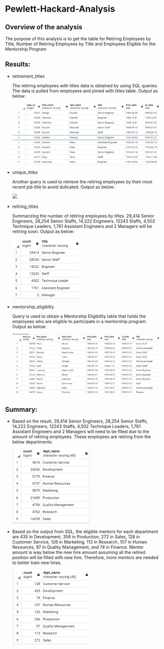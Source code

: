 # Pewlett-Hackard-Analysis
## Overview of the analysis
The purpose of this analysis is to get the table for Retiring Employees by Title, Number of Retiring Employees by Title and Employees Eligible for the Mentorship Program 

## Results:
- retirement_titles 

  The retiring employees with titles data is obtained by using SQL queries. The data is pulled from employees and joined with titles table. 
  Output as below:
  
  ![](/retirement_titles.PNG)
  
- unique_titles

  Another query is used to retrieve the retiring employees by their most recent job title to avoid dulicated.
  Output as below:
  
  ![](/unique_titles.PNG)
  
- retiring_titles
 
  Summarizing the number of retiring employees by titles. 29,414 Senior Engineers, 28,254 Senior Staffs, 14,222 Engineers, 12243 Staffs, 4,502 Technique Leaders, 1,761 Assistant Engineers and 2 Managers will be retiring soon. 
  Output as below:
  
   ![](/retiring_titles.PNG)

- mentorship_eligibilty
  
  Query is used to obtain a Mentorship Eligibility table that holds the employees who are eligible to participate in a mentorship program. 
   Output as below:
  
   ![](/mentorship_eligibilty.PNG)

## Summary: 

- Based on the result, 29,414 Senior Engineers, 28,254 Senior Staffs, 14,222 Engineers, 12243 Staffs, 4,502 Technique Leaders, 1,761 Assistant Engineers and 2 Managers will need to be filled due to the amount of retiring employees. These employees are retiring from the below departments:
    
    ![](/Retire_by_department.PNG)
    
- Based on the output from SQL, the eligible mentors for each department are 435 in Development, 356 in Production, 272 in Sales, 128 in Customer Service, 126 in Marketing, 113	in Research, 107 in Human Resources, 97 in Quality Management, and 74 in Finance. Mentor amount is way below the new hire amount assuming all the retired position will be filled with new hire. Therefore, more mentors are needed to better train new hires.
    
    ![](/Mentor_by_department.PNG)

